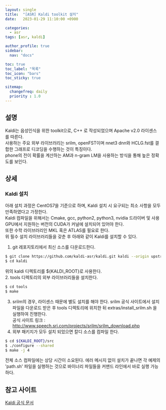 ```yaml
---
layout: single
title:  "[ASR] Kaldi toolkit 설치"
date:   2023-01-29 11:10:00 +0900

categories:
  - asr
tags: [asr, kaldi]

author_profile: true
sidebar:
  nav: "docs"

toc: true
toc_label: "목록"
toc_icon: "bars"
toc_sticky: true

sitemap:
  changefreq: daily
  priority : 1.0
---
```


## 설명
Kaldi는 음성인식을 위한 toolkit으로, C++ 로 작성되었으며 Apache v2.0 라이센스를 따른다.  
사용하는 주요 외부 라이브러리는 srilm, openFST이며 nnet3 dnn와 HCLG.fst를 결합한 그래프로 디코딩을 수행하는 것이 특징이다.  
phone의 전이 확률을 계산하는 AM과 n-gram LM을 사용하는 방식을 통해 높은 정확도를 보인다.  

## 상세  
### Kaldi 설치  
아래 설치 과정은 CentOS7을 기준으로 하며, Kaldi 설치 시 요구되는 최소 사항을 모두 만족하였다고 가정한다.  
Kaldi 컴파일을 위해서는 Cmake, gcc, python2, python3, nvidia 드라이버 및 사용 GPU에서 지원하는 버전의 CUDA가 커널에 설치되어 있어야 한다.  
또한 수학 라이브러리인 MKL 혹은 ATLAS를 필요로 한다.  
위 필수 설치 라이브러리들을 갖춘 후 아래와 같이 Kaldi를 설치할 수 있다.  

1. git 레포지토리에서 최신 소스를 다운로드한다.  
```bash
$ git clone https://github.com/kaldi-asr/kaldi.git kaldi --origin upstream
$ cd kaldi
```
위의 kaldi 디렉토리를 ${KALDI_ROOT}로 사용한다.  
2. tools 디렉토리의 외부 라이브러리들을 설치한다.
```bash
$ cd tools
$ make 
```  
3. srilm의 경우, 라이센스 때문에 별도 설치를 해야 한다. 
srilm 공식 사이트에서 설치 파일을 다운로드 받은 후 tools 디렉토리에 위치한 뒤 extras/install_srilm.sh 을 실행하여 진행한다.  
공식 사이트 링크 : http://www.speech.sri.com/projects/srilm/srilm_download.php  
4. 외부 패키지가 모두 설치 되었으면 칼디 소스를 컴파일 한다.
```bash
$ cd ${KALDI_ROOT}/src
$ ./configure --shared
$ make -j 4 
```  
전체 소스 컴파일에는 상당 시간이 소요된다. 에러 메시지 없이 설치가 끝나면 각 예제의 'path.sh' 파일을 실행하는 것으로 바이너리 파일들을 커맨드 라인에서 바로 실행 가능하다.  

## 참고 사이트  
[Kaldi 공식 문서](http://kaldi-asr.org/  )  
